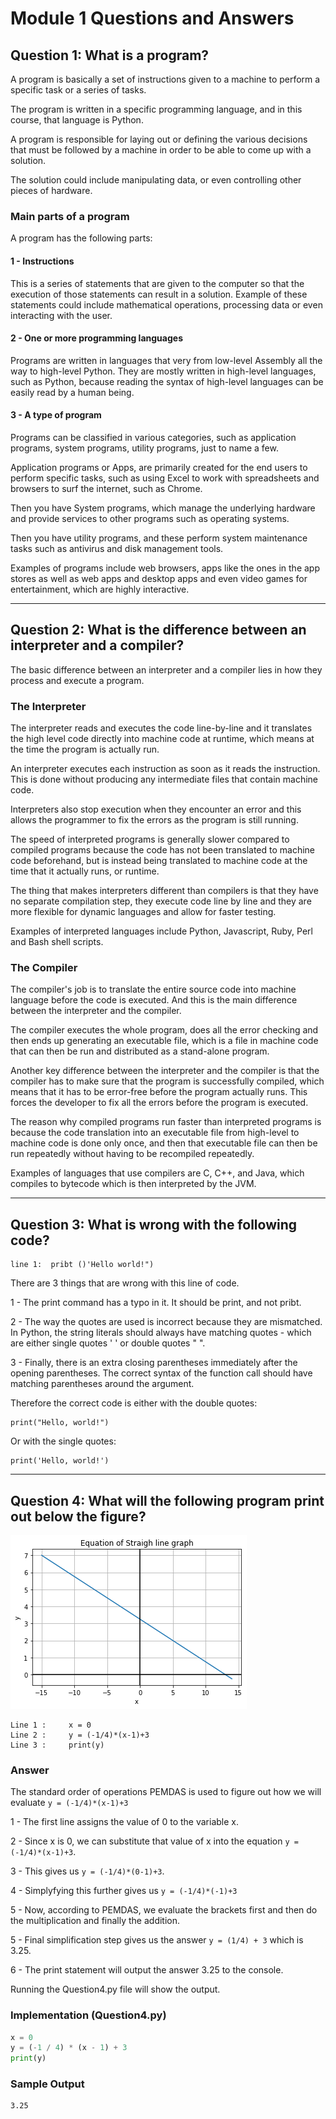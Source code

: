 # Module 1 Questions and Answers

## Question 1: What is a program?

A program is basically a set of instructions given to a machine to perform a specific task or a series of tasks.

The program is written in a specific programming language, and in this course, that language is Python. 

A program is responsible for laying out or defining the various decisions that must be followed by a machine in order to 
be able to come up with a solution.

The solution could include manipulating data, or even controlling other pieces of hardware.

### Main parts of a program

A program has the following parts:

#### 1 - Instructions

This is a series of statements that are given to the computer so that the execution of those
statements can result in a solution. Example of these statements could include mathematical operations, processing data
or even interacting with the user. 

#### 2 - One or more programming languages

Programs are written in languages that very from low-level Assembly all the way to high-level Python. They are mostly
written in high-level languages, such as Python, because reading the syntax of high-level languages can be easily read
by a human being. 

#### 3 - A type of program

Programs can be classified in various categories, such as application programs, system programs, utility programs, 
just to name a few. 

Application programs or Apps, are primarily created for the end users to perform specific tasks, such as using Excel to 
work with spreadsheets and browsers to surf the internet, such as Chrome. 

Then you have System programs, which manage the underlying hardware and provide services to other programs such as
operating systems. 

Then you have utility programs, and these perform system maintenance tasks such as antivirus and disk management tools.

Examples of programs include web browsers, apps like the ones in the app stores as well as web apps and desktop apps
and even video games for entertainment, which are highly interactive.

---

## Question 2: What is the difference between an interpreter and a compiler?

The basic difference between an interpreter and a compiler lies in how they process and execute a program.

### The Interpreter

The interpreter reads and executes the code line-by-line and it translates the high level code directly into machine
code at runtime, which means at the time the program is actually run.

An interpreter executes each instruction as soon as it reads the instruction. This is done without producing any
intermediate files that contain machine code. 

Interpreters also stop execution when they encounter an error and this allows the programmer to fix the errors as the
program is still running. 

The speed of interpreted programs is generally slower compared to compiled programs because the code has not been
translated to machine code beforehand, but is instead being translated to machine code at the time that it actually
runs, or runtime. 

The thing that makes interpreters different than compilers is that they have no separate compilation step, they execute
code line by line and they are more flexible for dynamic languages and allow for faster testing. 

Examples of interpreted languages include Python, Javascript, Ruby, Perl and Bash shell scripts. 

### The Compiler

The compiler's job is to translate the entire source code into machine language before the code is executed. And this is
the main difference between the interpreter and the compiler. 

The compiler executes the whole program, does all the error checking and then ends up generating an executable file,
which is a file in machine code that can then be run and distributed as a stand-alone program.

Another key difference between the interpreter and the compiler is that the compiler has to make sure that the program
is successfully compiled, which means that it has to be error-free before the program actually runs. This forces the
developer to fix all the errors before the program is executed. 

The reason why compiled programs run faster than interpreted programs is because the code translation into an executable
file from high-level to machine code is done only once, and then that executable file can then be run repeatedly without 
having to be recompiled repeatedly. 

Examples of languages that use compilers are C, C++, and Java, which compiles to bytecode which is then interpreted by
the JVM.

---

## Question 3: What is wrong with the following code?

```
line 1:  pribt ()'Hello world!")
```

There are 3 things that are wrong with this line of code.

1 - The print command has a typo in it. It should be print, and not pribt.

2 - The way the quotes are used is incorrect because they are mismatched. In Python, the string literals should always
have matching quotes - which are either single quotes ' ' or double quotes " ".

3 - Finally, there is an extra closing parentheses immediately after the opening parentheses. The correct syntax of the
function call should have matching parentheses around the argument.

Therefore the correct code is either with the double quotes:

```
print("Hello, world!")
```

Or with the single quotes:

```
print('Hello, world!')
```

---

## Question 4: What will the following program print out below the figure?

![Graph for Question 4](./graph.png)

```
Line 1 :     x = 0
Line 2 :     y = (-1/4)*(x-1)+3
Line 3 :     print(y)
```

### Answer

The standard order of operations PEMDAS is used to figure out how we will evaluate `y = (-1/4)*(x-1)+3`

1 - The first line assigns the value of 0 to the variable x.

2 - Since x is 0, we can substitute that value of x into the equation `y = (-1/4)*(x-1)+3`.

3 - This gives us `y = (-1/4)*(0-1)+3`.

4 - Simplyfying this further gives us `y = (-1/4)*(-1)+3`

5 - Now, according to PEMDAS, we evaluate the brackets first and then do the multiplication and finally the addition.

5 - Final simplification step gives us the answer `y = (1/4) + 3` which is 3.25.

6 - The print statement will output the answer 3.25 to the console.

Running the Question4.py file will show the output.

### Implementation (Question4.py)
```python
x = 0
y = (-1 / 4) * (x - 1) + 3
print(y)
```

### Sample Output
```
3.25
```
